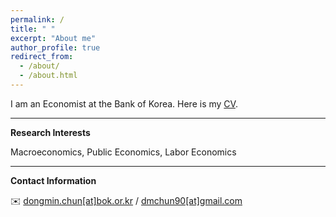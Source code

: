 ```yaml
---
permalink: /
title: " "
excerpt: "About me"
author_profile: true
redirect_from: 
  - /about/
  - /about.html
---
```


I am an Economist at the Bank of Korea. Here is my [CV](https://drive.google.com/file/d/1RuAM6H9exeOkiAa7oLN3fioIGGkwLlr5/view?usp=sharing).

-----
**Research Interests**

Macroeconomics, Public Economics, Labor Economics

-----
**Contact Information**

:envelope: [dongmin.chun[at]bok.or.kr](mailto:dongmin.chun@bok.or.kr) / [dmchun90[at]gmail.com](mailto:dmchun90@gmail.com)


